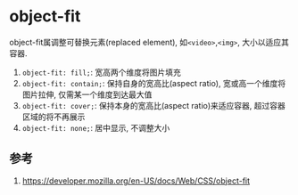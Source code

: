 # object-fit

object-fit属调整可替换元素(replaced element), 如`<video>`,`<img>`, 大小以适应其容器.


1. `object-fit: fill;`: 宽高两个维度将图片填充
2. `object-fit: contain;`: 保持自身的宽高比(aspect ratio), 宽或高一个维度将图片拉伸, 仅需某一个维度到达最大值
3. `object-fit: cover;`: 保持本身的宽高比(aspect ratio)来适应容器, 超过容器区域的将不再展示
4. `object-fit: none;`: 居中显示, 不调整大小










## 参考
1. https://developer.mozilla.org/en-US/docs/Web/CSS/object-fit